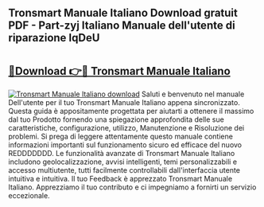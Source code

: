 ## Tronsmart Manuale Italiano Download gratuit PDF - Part-zyj Italiano Manuale dell'utente di riparazione IqDeU

# <h2><a href="http://dfdxpo.blite.top/?on=Tronsmart+Manuale+Italiano">🔗Download 👉🔴 Tronsmart Manuale Italiano</a></h2>

[![Tronsmart Manuale Italiano download](https://i.imgur.com/lujVjoI.png)](http://dfdxpo.blite.top/?on=Tronsmart+Manuale+Italiano)
Saluti e benvenuto nel manuale Dell'utente per il tuo Tronsmart Manuale Italiano appena sincronizzato. Questa guida è appositamente progettata per aiutarti a ottenere il massimo dal tuo Prodotto fornendo una spiegazione approfondita delle sue caratteristiche, configurazione, utilizzo, Manutenzione e Risoluzione dei problemi. Si prega di leggere attentamente questo manuale contiene informazioni importanti sul funzionamento sicuro ed efficace del nuovo REDDDDDDD. Le funzionalità avanzate di Tronsmart Manuale Italiano includono geolocalizzazione, avvisi intelligenti, temi personalizzabili e accesso multiutente, tutti facilmente controllabili dall'interfaccia utente intuitiva e intuitiva. Il tuo Feedback è apprezzato Tronsmart Manuale Italiano. Apprezziamo il tuo contributo e ci impegniamo a fornirti un servizio eccezionale.

